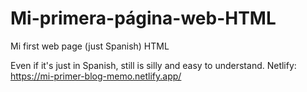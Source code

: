 # Mi-primera-página-web-HTML
Mi first web page (just Spanish) HTML

Even if it's just in Spanish, still is silly and easy to understand.
Netlify: [https://mi-primer-blog-memo.netlify.app/
](https://mi-primera-pagina-web-memo.netlify.app/)
